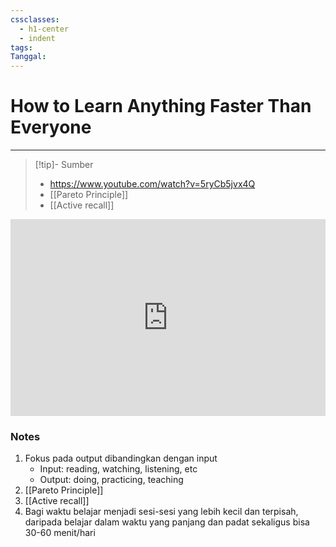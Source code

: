 ```yaml
---
cssclasses:
  - h1-center
  - indent
tags: 
Tanggal:
---
```

# How to Learn Anything Faster Than Everyone
---
> [!tip]- Sumber
> - https://www.youtube.com/watch?v=5ryCb5jvx4Q
> - [[Pareto Principle]]
> - [[Active recall]]

<iframe width="100%" height="315" src="https://www.youtube.com/embed/5ryCb5jvx4Q?si=FX3kNK_OQudpTX8b" title="YouTube video player" frameborder="0" allow="accelerometer; autoplay; clipboard-write; encrypted-media; gyroscope; picture-in-picture; web-share" referrerpolicy="strict-origin-when-cross-origin" allowfullscreen></iframe>

### Notes

1. Fokus pada output dibandingkan dengan input
	- Input: reading, watching, listening, etc
	- Output: doing, practicing, teaching
2. [[Pareto Principle]]
3. [[Active recall]]
2. Bagi waktu belajar menjadi sesi-sesi yang lebih kecil dan terpisah, daripada belajar dalam waktu yang panjang dan padat sekaligus bisa 30-60 menit/hari